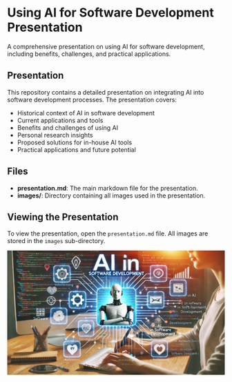 # Using AI for Software Development Presentation

A comprehensive presentation on using AI for software development, including benefits, challenges, and practical applications.

## Presentation

This repository contains a detailed presentation on integrating AI into software development processes. The presentation covers:

- Historical context of AI in software development
- Current applications and tools
- Benefits and challenges of using AI
- Personal research insights
- Proposed solutions for in-house AI tools
- Practical applications and future potential

## Files

- **presentation.md**: The main markdown file for the presentation.
- **images/**: Directory containing all images used in the presentation.

## Viewing the Presentation

To view the presentation, open the `presentation.md` file. All images are stored in the `images` sub-directory.

![Using AI for Software Development](images/presentation.webp "A vibrant image with the text 'AI in Software Development' overlayed on a background of a robot working with code, featuring icons representing different stages of AI integration in software development.")